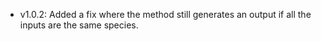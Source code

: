 * v1.0.2: Added a fix where the method still generates an output if all the inputs are the same species. 
